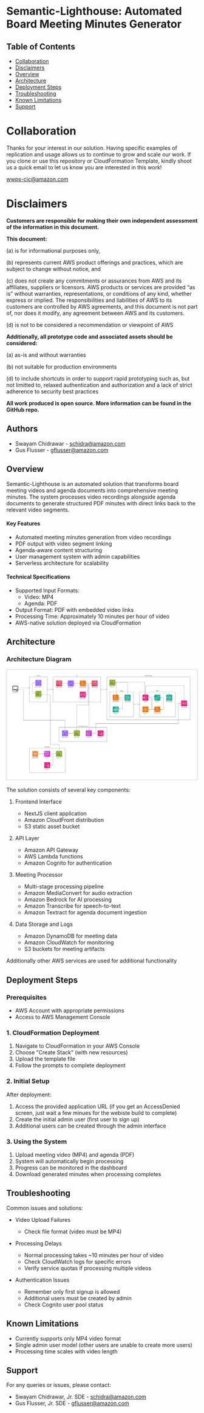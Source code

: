 # Semantic-Lighthouse: Automated Board Meeting Minutes Generator

## Table of Contents

- [Collaboration](#collaboration)
- [Disclaimers](#disclaimers)
- [Overview](#overview)
- [Architecture](#architecture)
- [Deployment Steps](#deployment-steps)
- [Troubleshooting](#troubleshooting)
- [Known Limitations](#known-limitations)
- [Support](#support)

# Collaboration

Thanks for your interest in our solution. Having specific examples of replication and usage allows us to continue to grow and scale our work. If you clone or use this repository or CloudFormation Template, kindly shoot us a quick email to let us know you are interested in this work!

<wwps-cic@amazon.com>

# Disclaimers

**Customers are responsible for making their own independent assessment of the information in this document.**

**This document:**

(a) is for informational purposes only,

(b) represents current AWS product offerings and practices, which are subject to change without notice, and

(c) does not create any commitments or assurances from AWS and its affiliates, suppliers or licensors. AWS products or services are provided “as is” without warranties, representations, or conditions of any kind, whether express or implied. The responsibilities and liabilities of AWS to its customers are controlled by AWS agreements, and this document is not part of, nor does it modify, any agreement between AWS and its customers.

(d) is not to be considered a recommendation or viewpoint of AWS

**Additionally, all prototype code and associated assets should be considered:**

(a) as-is and without warranties

(b) not suitable for production environments

(d) to include shortcuts in order to support rapid prototyping such as, but not limitted to, relaxed authentication and authorization and a lack of strict adherence to security best practices

**All work produced is open source. More information can be found in the GitHub repo.**

## Authors

- Swayam Chidrawar - <schidra@amazon.com>
- Gus Flusser - <gflusser@amazon.com>

## Overview

Semantic-Lighthouse is an automated solution that transforms board meeting videos and agenda documents into comprehensive meeting minutes. The system processes video recordings alongside agenda documents to generate structured PDF minutes with direct links back to the relevant video segments.

#### Key Features

- Automated meeting minutes generation from video recordings
- PDF output with video segment linking
- Agenda-aware content structuring
- User management system with admin capabilities
- Serverless architecture for scalability

#### Technical Specifications

- Supported Input Formats:
  - Video: MP4
  - Agenda: PDF
- Output Format: PDF with embedded video links
- Processing Time: Approximately 10 minutes per hour of video
- AWS-native solution deployed via CloudFormation

## Architecture

### Architecture Diagram

![arch-diagram](semantic-lighthouse-v1-light.drawio.svg)

The solution consists of several key components:

1. Frontend Interface

   - NextJS client application
   - Amazon CloudFront distribution
   - S3 static asset bucket

2. API Layer

   - Amazon API Gateway
   - AWS Lambda functions
   - Amazon Cognito for authentication

3. Meeting Processor

   - Multi-stage processing pipeline
   - Amazon MediaConvert for audio extraction
   - Amazon Bedrock for AI processing
   - Amazon Transcribe for speech-to-text
   - Amazon Textract for agenda document ingestion

4. Data Storage and Logs

   - Amazon DynamoDB for meeting data
   - Amazon CloudWatch for monitoring
   - S3 buckets for meeting artifacts

Additionally other AWS services are used for additional functionality

## Deployment Steps

### Prerequisites

- AWS Account with appropriate permissions
- Access to AWS Management Console

### 1. CloudFormation Deployment

1. Navigate to CloudFormation in your AWS Console
2. Choose "Create Stack" (with new resources)
3. Upload the template file
4. Follow the prompts to complete deployment

### 2. Initial Setup

After deployment:

1. Access the provided application URL (if you get an AccessDenied screen, just wait a few minues for the webiste build to complete)
2. Create the initial admin user (first user to sign up)
3. Additional users can be created through the admin interface

### 3. Using the System

1. Upload meeting video (MP4) and agenda (PDF)
2. System will automatically begin processing
3. Progress can be monitored in the dashboard
4. Download generated minutes when processing completes

## Troubleshooting

Common issues and solutions:

- Video Upload Failures

  - Check file format (video must be MP4)

- Processing Delays

  - Normal processing takes ~10 minutes per hour of video
  - Check CloudWatch logs for specific errors
  - Verify service quotas if processing multiple videos

- Authentication Issues
  - Remember only first signup is allowed
  - Additional users must be created by admin
  - Check Cognito user pool status

## Known Limitations

- Currently supports only MP4 video format
- Single admin user model (other users are unable to create more users)
- Processing time scales with video length

## Support

For any queries or issues, please contact:

- Swayam Chidrawar, Jr. SDE - <schidra@amazon.com>
- Gus Flusser, Jr. SDE - <gflusser@amazon.com>

